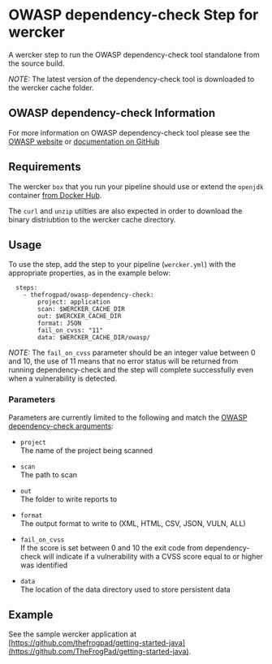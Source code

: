 # OWASP dependency-check Step for wercker

A wercker step to run the OWASP dependency-check tool standalone from the source build.

_NOTE:_ The latest version of the dependency-check tool is downloaded to the wercker cache folder.

## OWASP dependency-check Information

For more information on OWASP dependency-check tool please see the [OWASP website](https://www.owasp.org/index.php/OWASP_Dependency_Check) or [documentation on GitHub](https://jeremylong.github.io/DependencyCheck/)

## Requirements

The wercker `box` that you run your pipeline should use or extend the `openjdk` container [from Docker Hub](https://hub.docker.com/_/openjdk/).

The `curl` and `unzip` utilties are also expected in order to download the binary distriubtion to the wercker cache directory.

## Usage

To use the step, add the step to your pipeline (`wercker.yml`) with the appropriate properties, as in the example below:

```
  steps:
    - thefrogpad/owasp-dependency-check:
        project: application
        scan: $WERCKER_CACHE_DIR
        out: $WERCKER_CACHE_DIR
        format: JSON
        fail_on_cvss: "11"
        data: $WERCKER_CACHE_DIR/owasp/
```

_NOTE:_ The `fail_on_cvss` parameter should be an integer value between 0 and 10, the use of 11 means that no error status will be returned from running dependency-check and the step will complete successfully even when a vulnerability is detected.

### Parameters

Parameters are currently limited to the following and match the [OWASP dependency-check arguments](https://jeremylong.github.io/DependencyCheck/dependency-check-cli/arguments.html):

* `project`
<br>The name of the project being scanned

* `scan`
<br>The path to scan

* `out`
<br>The folder to write reports to

* `format`
<br>The output format to write to (XML, HTML, CSV, JSON, VULN, ALL)

* `fail_on_cvss`
<br>If the score is set between 0 and 10 the exit code from dependency-check will indicate if a vulnerability with a CVSS score equal to or higher was identified

* `data`
<br>The location of the data directory used to store persistent data

## Example

See the sample wercker application at [https://github.com/thefrogpad/getting-started-java](https://github.com/TheFrogPad/getting-started-java).
